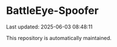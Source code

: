 # BattleEye-Spoofer

Last updated: 2025-06-03 08:48:11

This repository is automatically maintained.
